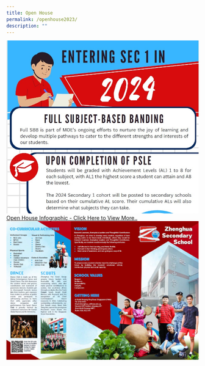 ```yaml
---
title: Open House
permalink: /openhouse2023/
description: ""
---
```

![](/images/openhouseinfo2023.jpg)
[Open House Infographic - Click Here to View More..](/files/open%20house%20infographics%202023.pdf)
![](/images/schoolbrochure1.jpg)